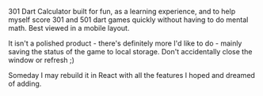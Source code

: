 301 Dart Calculator built for fun, as a learning experience, and to help myself score 301 and 501 dart games quickly without having to do mental math. Best viewed in a mobile layout.

It isn't a polished product - there's definitely more I'd like to do - mainly saving the status of the game to local storage. Don't accidentally close the window or refresh ;)

Someday I may rebuild it in React with all the features I hoped and dreamed of adding.